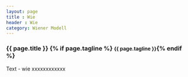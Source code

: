 ```yaml
---
layout: page
title : Wie
header : Wie
category: Wiener Modell
---
```


<div class="page-header">
  <h3>{{ page.title }} {% if page.tagline %} <small>{{ page.tagline }}</small>{% endif %}</h3>
</div>

Text - wie xxxxxxxxxxxx
